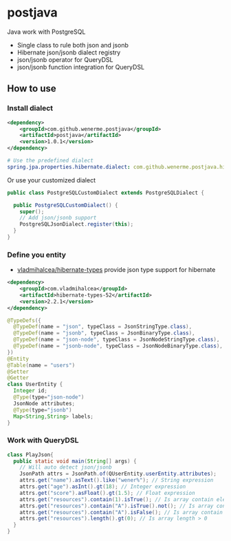 # postjava
Java work with PostgreSQL

* Single class to rule both json and jsonb
* Hibernate json/jsonb dialect registry
* json/jsonb operator for QueryDSL
* json/jsonb function integration for QueryDSL

## How to use

### Install dialect

```xml
<dependency>
    <groupId>com.github.wenerme.postjava</groupId>
    <artifactId>postjava</artifactId>
    <version>1.0.1</version>
</dependency>
```

```yaml
# Use the predefined dialect
spring.jpa.properties.hibernate.dialect: com.github.wenerme.postjava.hibernate.dialect.PostgreSQLJsonDialect
```

Or use your customized dialect

```java
public class PostgreSQLCustomDialect extends PostgreSQLDialect {

  public PostgreSQLCustomDialect() {
    super();
    // Add json/jsonb support
    PostgreSQLJsonDialect.register(this);
  }
}
```

### Define you entity
* [vladmihalcea/hibernate-types](https://github.com/vladmihalcea/hibernate-types) provide json type support for hibernate

```xml
<dependency>
    <groupId>com.vladmihalcea</groupId>
    <artifactId>hibernate-types-52</artifactId>
    <version>2.2.1</version>
</dependency>
```

```java
@TypeDefs({
  @TypeDef(name = "json", typeClass = JsonStringType.class),
  @TypeDef(name = "jsonb", typeClass = JsonBinaryType.class),
  @TypeDef(name = "json-node", typeClass = JsonNodeStringType.class),
  @TypeDef(name = "jsonb-node", typeClass = JsonNodeBinaryType.class),
})
@Entity
@Table(name = "users")
@Setter
@Getter
class UserEntity {
  Integer id;
  @Type(type="json-node")
  JsonNode attributes;
  @Type(type="jsonb")
  Map<String,String> labels;
}
```

### Work with QueryDSL

```java
class PlayJson{
  public static void main(String[] args) {
    // Will auto detect json/jsonb
    JsonPath attrs = JsonPath.of(QUserEntity.userEntity.attributes);
    attrs.get("name").asText().like("wener%"); // String expression
    attrs.get("age").asInt().gt(18); // Integer expression
    attrs.get("score").asFloat().gt(1.5); // Float expression
    attrs.get("resources").contain(1).isTrue(); // Is array contain element 
    attrs.get("resources").contain("A").isTrue().not(); // Is array contain not element 
    attrs.get("resources").contain("A").isFalse(); // Is array contain not element
    attrs.get("resources").length().gt(0); // Is array length > 0
  }
}
```
